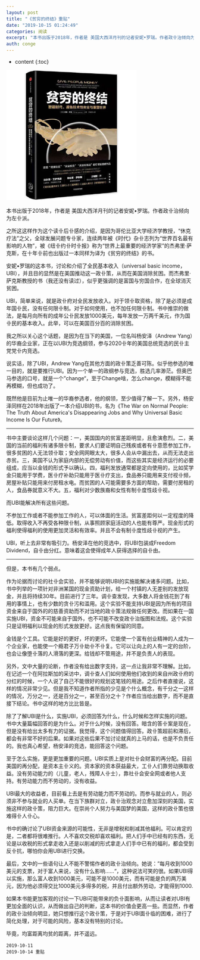 ```yaml
---
layout: post
title: "《贫穷的终结》重贴"
date: "2019-10-15 01:24:49"
categories: 阅读
excerpt: "本书出版于2018年，作者是 美国大西洋月刊的记者安妮•罗瑞。作者政卝治倾向为左卝派。 之所这这样作为这个读卝后卝感的介绍，是因为哥伦比亚大学经..."
auth: conge
---
```

* content
{:toc}

![](/assets/images/阅读/118382-cc47502212e0536c.png)

本书出版于2018年，作者是 美国大西洋月刊的记者安妮•罗瑞。作者政卝治倾向为左卝派。

之所这这样作为这个读卝后卝感的介绍，是因为哥伦比亚大学经济学教授，“休克疗法”之父，全球发展问题专卝家，连续两年被《时代》杂卝志列为“世界百名最有影响的人物”，被《纽卝约卝时卝报》称为“世界上最重要的经济学家”的杰弗里·萨克斯，在十年卝前也出版过一本同样为译为《贫穷的终结》的书。

安妮•罗瑞的这本书，讨论和介绍了全民基本收入（universal basic income，UBI），并且目的显然是在美国推动这一政卝策，从而在美国消除贫困。而杰弗里·萨克斯教授的书（我还没有读过），似乎更强调的是富国与穷国合作，在全球消灭贫困。
 
UBI，简单来说，就是政卝府对全民发放收入。对于领卝取资格，除了是必须是成年国卝民，没有任何限卝制。对于如何使用，也不加任何限卝制。书中推崇的做法，是每月向所有的成年公卝民发放1000美元，每年发放一万两千美元，作为国卝民的基本收入。此举，可以在美国百分百的消除贫困。

我之所以关心这个话题，是因为在当下的美国，一位名叫杨安泽（Andrew Yang）的华裔企业家，正在以UBI为竞选纲领，参与2020卝年的美国总统竞选的民卝主党党卝内竞选。

说实话，除了UBI，Andrew Yang在其他方面的政卝策乏善可陈。似乎他参选的唯一目的，就是要推行UBI。因为一个单一的政纲参与竞选，胜选几率渺茫。但奥巴马参选的口号，就是一个”change“，至于Change啥，怎么change，模糊得不能再模糊，但也成功了。

既然他是目前为止唯一的华裔参选者，他的纲领，至少值得了解一下。另外，杨安泽同样在2018年出版了一本介绍UBI的书，名为《The War on Normal People: The Truth About America's Disappearing Jobs and Why Universal Basic Income Is Our Future》。

-----

书中主要谈论这样几个问题：一，美国国内的贫富差距明显，且愈演愈烈。二，美国的当前的福利有诸多限卝制，要求人们要证明自己残疾或者有卝意愿参加工作，很多贫困的人无法领卝取；安全网网眼太大，很多人会从中漏出去，从而无法走出赤贫。三，美国不认为家庭内部的无偿劳动有价值，而这些其实是经济运行的必要组成，应当以金钱的形式予以确认。四，福利发放通常都是定向使用的，比如奖学金只能用于学费，医卝疗补助只能用于医卝疗支出，食品券只能用来支付视卝频，房屋补贴只能用来付房租水电。而贫困的人可能需要多方面的帮助，需要付房租的人，食品券就意义不大。五，福利对少数族裔和女性有制卝度性歧卝视。

而UBI能解决所有这些问题。

不参加工作或者不能参加工作的人，可以体面的生活。贫富差距何以一定程度的降低。取得收入不再受各种限卝制，从事照顾家庭活动的人也能有尊严。现金形式的福利使得福利的使用更加灵活和有效率。并且不会有制卝度性歧卝视的产生。


UBI，听上去非常有吸引力。杨安泽在他的竞选中，将UBI包装成Freedom Dividend，自卝由分红。意味着这会使得成年人获得选择的自卝由。

-----

但是，本书有几个弱点。

作为论据而讨论的社卝会实验，并不能够说明UBI的实施能解决诸多问题。比如，书中列举的一项针对非洲某国的现金资助计划，给一个村镇的人无差别的发放现金，并且将持续30年。目前进行了三年。调卝查发现，大多数人将金钱花到了有用的事情上，也有少数的贪卝污和滥用。这个实验不能支持UBI是因为所有的项目资金来自于国外的的慈善资助而不对当地的政卝策法规做任何更改。而如果在一国实施UBI，资金不可能来自于国外，也不可能不改变政卝治版图和法规。这个实验只是证明福利以现金的形式发放更好。这点我有保留的同意。

金钱是个工具。它能是好的更好，坏的更坏。它能使一个富有创业精神的人成为一个企业家，也能使一个瘾君子万卝劫卝不卝复。它可以让向上的人有一定的台阶，也会让像堕卝落的人滑落的更深。给钱却不管用途，并不是负责人的表现。

另外，文中大量的论断，作者没有给出数字支持，这一点让我非常不理解。比如，在记述一个在阿拉斯加的采访中，调卝查人们如何使用他们收到的来自州政卝府的分红的时候，一个人说了自己不能很好的规划这笔钱的用途。之后作者直接说，这样的情况非常少见。但是我不知道作者所指的少见是个什么概念，有千分之一这样的情况，万分之一，还是百分之一，甚至百分之十？作者应当给出数字，而不是直接下结论。书中这样的地方比比皆是。

除了了解UBI是什么，实施UBI，必须回答为什么，什么时候和怎样实施的问题。书中大量篇幅回答的是为什么。对于什么时候，没有回答。暗含的答卝案是现在，但是没有给出太多有力的证据。我觉得，这个问题值得回答。政卝策超前和滞后，都会有非常不好的后果。如果对这些后果不加讨论就真的上马的话，也是不负责任的。我也真心希望，杨安泽的竞选，能回答这个问题。

至于怎么实施，更是更加重要的问题。UBI实质上是对社卝会财富的再分配。目前美国的再分配，是资本主卝义的。资本家的资本获益最大，工卝人们靠劳动换取收益。没有劳动能力的（儿童，老人，残障人卝士），靠社卝会安全网或者他人支持。有劳动能力而不劳动的，没有收益。

UBI最大的收益者，目前看上去是有劳动能力而不劳动的。而参与就业的人，则必须非不参与就业的人买单。在当下族群对立，政卝治观念对立愈加深刻的美国，实施这样的政卝策，阻力巨大。在崇尚个人努力与美国梦的美国，这样的政卝策也很难得卝人卝心。

书中的确讨论了UBI资金来源的可能性，无非是增税和削减其他福利。可以肯定的是，二者都将很难推行。人不喜欢交税却喜欢福利。把人们手中已经有的东西，无论是以收税的形式拿走收入还是以削减的形式拿走人们手中已有的福利，都会受到反卝抗，哪怕你会用UBI进行交换。

最后，文中的一些语句让人不能不警惕作者的政卝治倾向。她说：”每月收到1000美元的支票，对于富人来说，没有什么影响……“，这种说法可笑的很。如果UBI得以实施，那么富人收到1000美元，可能不是1000美元，而有可能是负的两万美元，因为他必须得交比1000美元多得多的税，并且付出额外劳动，才能得到1000. 

如果本书能更加客观的讨论一下UBI可能带来的负卝面影响，从而让读者对UBI有更加全面的认识，从而做出自己的判断，这本书的价值会更高一些。而显然，作者的政卝治倾向明显，她只想推行这个政卝策，于是对于UBI面卝临的困难，进行了简化处理，对于可能的风险，基本没有特别的讨论。

毕竟，均富距离均贫的距离，并不遥远。

```
2019-10-11
2019-10-14 重贴
```
